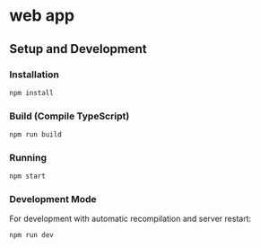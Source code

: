 # web app

## Setup and Development

### Installation

```sh
npm install
```

### Build (Compile TypeScript)

```sh
npm run build
```

### Running

```sh
npm start
```

### Development Mode

For development with automatic recompilation and server restart:

```sh
npm run dev
```
